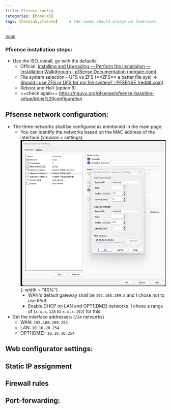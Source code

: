 ```yaml
---
title: Pfsense_config
categories: [homelab]
tags: [homelab,pfsense]     # TAG names should always be lowercase
---
```


[main](/posts/lab_main)
### Pfsense installation steps:
- Use the ISO, install, go with the defaults
	- Official: [Installing and Upgrading — Perform the Installation — Installation Walkthrough | pfSense Documentation (netgate.com)](https://docs.netgate.com/pfsense/en/latest/install/install-walkthrough.html)
	- File system selection - UFS vs ZFS (==ZFS== a better file sys) => [Should I use ZFS or UFS for my file system? : PFSENSE (reddit.com)](https://www.reddit.com/r/PFSENSE/comments/gyq5x3/should_i_use_zfs_or_ufs_for_my_file_system/)
	- Reboot and Halt (option 6)
	- ==check again==  https://nguvu.org/pfsense/pfsense-baseline-setup/#dns%20configuration

## Pfsense network configuration:
- The three networks shall be configured as mentioned in the main page.
	- You can identify the networks based on the MAC address of the interface (vmware > settings)
	  ![VMWare MAC address information](/assets/img/pfsense_vmware_settings_mac.png){: width = "40%"}
	  - WAN's default gateway shall be `192.168.189.2` and I chose not to use IPv6.
	  - Enable DHCP on LAN and OPT1(DMZ) networks. I chose a range of (`x.x.x.128` to `x.x.x.192`) for this. 
- Set the interface addresses: (`/24` networks)
	- WAN: `192.168.189.254`
	- LAN: `10.10.20.254`
	- OPT1(DMZ): `10.10.10.254`

## Web configurator settings:

## Static IP assignment

## Firewall rules

## Port-forwarding:
